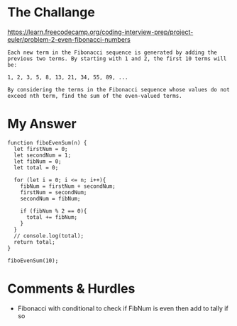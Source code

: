 # The Challange

https://learn.freecodecamp.org/coding-interview-prep/project-euler/problem-2-even-fibonacci-numbers

```
Each new term in the Fibonacci sequence is generated by adding the previous two terms. By starting with 1 and 2, the first 10 terms will be:

1, 2, 3, 5, 8, 13, 21, 34, 55, 89, ...

By considering the terms in the Fibonacci sequence whose values do not exceed nth term, find the sum of the even-valued terms.
```

# My Answer

```
function fiboEvenSum(n) {
  let firstNum = 0;
  let secondNum = 1;
  let fibNum = 0;
  let total = 0;

  for (let i = 0; i <= n; i++){
    fibNum = firstNum + secondNum;
    firstNum = secondNum;
    secondNum = fibNum;

    if (fibNum % 2 == 0){
      total += fibNum;
    }
  }
  // console.log(total);
  return total;
}

fiboEvenSum(10);
```

# Comments & Hurdles

* Fibonacci with conditional to check if FibNum is even then add to tally if so